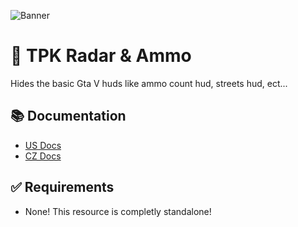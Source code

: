 ![Banner](https://i.imgur.com/v16mtkl.png)

# 🎯 TPK Radar & Ammo

Hides the basic Gta V huds like ammo count hud, streets hud, ect...


## 📚 Documentation

* [US Docs](https://tentypeeek.gitbook.io/undv/script/radar-and-ammo)
* [CZ Docs](https://tentypeeek.gitbook.io/undv/cz/script/radar-and-ammo)

## ✅ Requirements

* None! This resource is completly standalone!